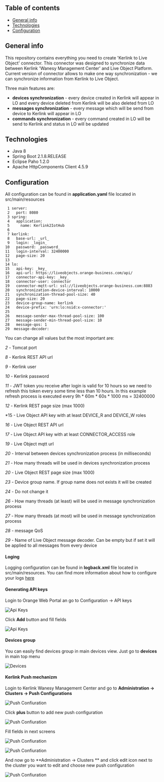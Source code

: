 ## Table of contents
* [General info](#general-info)
* [Technologies](#technologies)
* [Configuration](#configuration)

## General info
This repository contains everything you need to create 'Kerlink to Live Object' connector. This connector was designed to synchronize data between Kerlink 'Wanesy Management Center' and Live Object Platform. Current version of connector allows to make one way synchronization - we can synchronize information from Kerlink to Live Object.

Three main features are:
* **devices synchronization** - every device created in Kerlink will appear in LO and every device deleted from Kerlink will be also deleted from LO
* **messages synchronization** - every message which will be send from device to Kerlink will appear in LO
* **commands synchronization** - every command created in LO will be send to Kerlink and status in LO will be updated

## Technologies
* Java 8
* Spring Boot 2.1.8.RELEASE
* Eclipse Paho 1.2.0
* Apache HttpComponents Client 4.5.9

## Configuration
All configuration can be found in **application.yaml** file located in src/main/resources

```
 1 server:
 2   port: 8080
 3 spring:
 4   application:
 5     name: Kerlink2IotHub
 6     
 7 kerlink:
 8   base-url: _url_
 9   login: _login_
10   password: _password_
11   login-interval: 32400000
12   page-size: 20
13   
14 lo:
15   api-key: _key_
16   api-url: https://liveobjects.orange-business.com/api/
17   connector-api-key: _key_
18   connector-user: connector
19   connector-mqtt-url: ssl://liveobjects.orange-business.com:8883
20   synchronization-device-interval: 10000
21   synchronization-thread-pool-size: 40
22   page-size: 20
23   device-group-name: kerlink
24   device-prefix: 'urn:lo:nsid:x-connector:'
25   
26   message-sender-max-thread-pool-size: 100
27   message-sender-min-thread-pool-size: 10
28   message-qos: 1
29  message-decoder: 
```
You can change all values but the most important are:

*2* - Tomcat port

*8* - Kerlink REST API url

*9* -  Kerlink user

*10* -  Kerlink password

*11* -  JWT token you receive after login is valid for 10 hours so we need to refresh this token every some time less than 10 hours. In this example refresh process is executed every 9h * 60m * 60s * 1000 ms = 32400000

*12* - Kerlink REST page size (max 1000)

*15 - Live Object API key with at least DEVICE\_R and DEVICE\_W roles 

*16* - Live Object REST API url

*17* - Live Object API key with at least CONNECTOR_ACCESS role

*19* - Live Object mqtt url

*20* - Interval between devices synchronization process (in milliseconds)

*21* - How many threads will be used in devices synchronization process

*20* - Live Object REST page size (max 1000)

*23* - Device group name. If group name does not exists it will be created

*24* - Do not change it

*26* - How many threads (at least) will be used in message synchronization process

*27* - How many threads (at most) will be used in message synchronization process

*28* - message QoS

*29* - Name of Live Object message decoder. Can be empty but if set it will be applied to all messages from every device

#### Loging
Logging configuration can be found in **logback.xml** file located in src/main/resources. You can find more information about how to configure your logs [here](http://logback.qos.ch/manual/configuration.html) 

#### Generating API keys
Login to Orange Web Portal an go to Configuration -> API keys 

![Api Keys](/assets/api_key_1.jpg) 

Click **Add** button and fill fields

![Api Keys](/assets/api_key_2.jpg)

#### Devices group
You can easily find devices group in main devices view. Just go to **devices** in main top menu

![Devices](/assets/devices.jpg)

#### Kerlink Push mechanizm
Login to Kerlink Wanesy Management Center and go to **Administration -> Clusters -> Push Configurations**

![Push Confiuration](/assets/push_configuration.png)

Click **plus** button to add new push configuration

![Push Confiuration](/assets/push_configuration_2.png)

Fill fields in next screens

![Push Confiuration](/assets/push_configuration_3.png)

![Push Confiuration](/assets/push_configuration_4.png)

And now go to **Administration -> Clusters ** and click edit icon next to the cluster you want to edit and choose new push configuration 

![Push Confiuration](/assets/push_configuration_4.png)